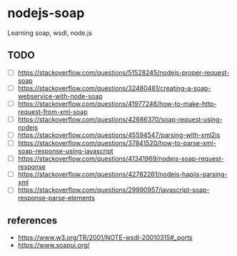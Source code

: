 # nodejs-soap

Learning soap, wsdl, node.js

## TODO

- [ ] https://stackoverflow.com/questions/51528245/nodejs-proper-request-soap
- [ ] https://stackoverflow.com/questions/32480481/creating-a-soap-webservice-with-node-soap
- [ ] https://stackoverflow.com/questions/41977246/how-to-make-http-request-from-xml-soap
- [ ] https://stackoverflow.com/questions/42686370/soap-request-using-nodejs
- [ ] https://stackoverflow.com/questions/45594547/parsing-with-xml2js
- [ ] https://stackoverflow.com/questions/37841520/how-to-parse-xml-soap-response-using-javascript
- [ ] https://stackoverflow.com/questions/41341969/nodejs-soap-request-response
- [ ] https://stackoverflow.com/questions/42782261/nodejs-hapijs-parsing-xml
- [ ] https://stackoverflow.com/questions/29990957/javascript-soap-response-parse-elements

## references

- https://www.w3.org/TR/2001/NOTE-wsdl-20010315#_ports
- https://www.soapui.org/
